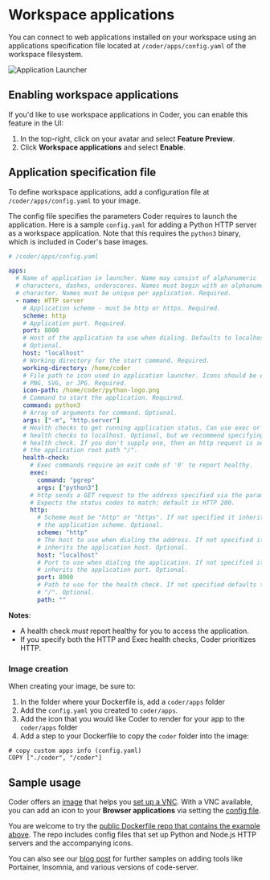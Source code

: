 # Workspace applications

You can connect to web applications installed on your workspace using an
applications specification file located at `/coder/apps/config.yaml` of the
workspace filesystem.

![Application Launcher](../assets/workspaces/applications.png)

## Enabling workspace applications

If you'd like to use workspace applications in Coder, you can enable this
feature in the UI:

1. In the top-right, click on your avatar and select **Feature Preview**.
1. Click **Workspace applications** and select **Enable**.

## Application specification file

To define workspace applications, add a configuration file at
`/coder/apps/config.yaml` to your image.

The config file specifies the parameters Coder requires to launch the
application. Here is a sample `config.yaml` for adding a Python HTTP server as a
workspace application. Note that this requires the `python3` binary, which is
included in Coder's base images.

```yaml
# /coder/apps/config.yaml

apps:
  # Name of application in launcher. Name may consist of alphanumeric
  # characters, dashes, underscores. Names must begin with an alphanumeric
  # character. Names must be unique per application. Required.
  - name: HTTP server
    # Application scheme - must be http or https. Required.
    scheme: http
    # Application port. Required.
    port: 8000
    # Host of the application to use when dialing. Defaults to localhost.
    # Optional.
    host: "localhost"
    # Working directory for the start command. Required.
    working-directory: /home/coder
    # File path to icon used in application launcher. Icons should be either
    # PNG, SVG, or JPG. Required.
    icon-path: /home/coder/python-logo.png
    # Command to start the application. Required.
    command: python3
    # Array of arguments for command. Optional.
    args: ["-m", "http.server"]
    # Health checks to get running application status. Can use exec or http
    # health checks to localhost. Optional, but we recommend specifying a
    # health check. If you don't supply one, then an http request is sent to
    # the application root path "/".
    health-check:
      # Exec commands require an exit code of '0' to report healthy.
      exec:
        command: "pgrep"
        args: ["python3"]
      # http sends a GET request to the address specified via the parameters.
      # Expects the status codes to match; default is HTTP 200.
      http:
        # Scheme must be "http" or "https". If not specified it inherits
        # the application scheme. Optional.
        scheme: "http"
        # The host to use when dialing the address. If not specified it
        # inherits the application host. Optional.
        host: "localhost"
        # Port to use when dialing the application. If not specified it
        # inherits the application port. Optional.
        port: 8000
        # Path to use for the health check. If not specified defaults to
        # "/". Optional.
        path: ""
```

**Notes**:

- A health check _must_ report healthy for you to access the application.
- If you specify both the HTTP and Exec health checks, Coder prioritizes HTTP.

### Image creation

When creating your image, be sure to:

1. In the folder where your Dockerfile is, add a `coder/apps` folder
1. Add the `config.yaml` you created to `coder/apps`.
1. Add the icon that you would like Coder to render for your app to the
   `coder/apps` folder
1. Add a step to your Dockerfile to copy the `coder` folder into the image:

```text
# copy custom apps info (config.yaml)
COPY ["./coder", "/coder"]
```

## Sample usage

Coder offers an [image](https://hub.docker.com/r/codercom/enterprise-vnc) that
helps you [set up a VNC](../guides/customization/vnc.md). With a VNC available,
you can add an icon to your **Browser applications** via setting the
[config file](https://github.com/coder/enterprise-images/blob/91ef8f521b2275783fed54b27052cc544153cd99/images/vnc/coder/apps/config.yaml).

You are welcome to try the
[public Dockerfile repo that contains the example above](https://github.com/mtm20176/dockerfiles/tree/main/python/workspace-apps).
The repo includes config files that set up Python and Node.js HTTP servers and
the accompanying icons.

You can also see our
[blog post](https://coder.com/blog/run-any-application-or-ide-in-coder) for
further samples on adding tools like Portainer, Insomnia, and various versions
of code-server.
